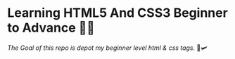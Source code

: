 # Learning HTML5 And CSS3 Beginner to Advance 🗽🚀

*The Goal of this repo is depot my beginner level html & css tags.* 🚀🛩

